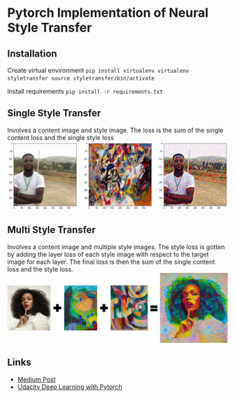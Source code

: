 # Pytorch Implementation of Neural Style Transfer

## Installation
Create virtual environment
`pip install virtualenv
virtualenv styletransfer
source styletransfer/bin/activate
`

Install requirements
`pip install -r requirements.txt`

## Single Style Transfer
Involves a content image and style image.
The loss is the sum of the single content loss and the single style loss
<img src="assets/single.png" />

## Multi Style Transfer
Involves a content image and multiple style images.
The style loss is gotten by adding the layer loss of each style image with respect to the target image for each layer.
The final loss is then the sum of the single content loss and the style loss.
<img src="assets/multi.png" />

## Links
- <a href="">Medium Post</a>
- <a href="https://www.udacity.com/course/deep-learning-pytorch--ud188">Udacity Deep Learning with Pytorch</a>

